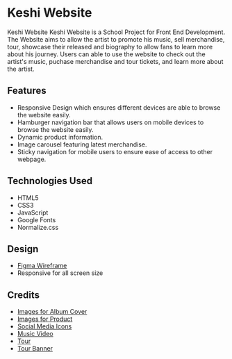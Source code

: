 # Keshi Website

Keshi Website
Keshi Website is a School Project for Front End Development. The Website aims to allow the artist to promote his music, sell merchandise, tour, showcase their released and biography to allow fans to learn more about his journey.
Users can able to use the website to check out the artist's music, puchase merchandise and tour tickets, and learn more about the artist.


## Features

- Responsive Design which ensures different devices are able to browse the website easily.
- Hamburger navigation bar that allows users on mobile devices to browse the website easily.
- Dynamic product information.
- Image carousel featuring latest merchandise.
- Sticky navigation for mobile users to ensure ease of access to other webpage.

## Technologies Used

- HTML5
- CSS3
- JavaScript
- Google Fonts
- Normalize.css


## Design

- [Figma Wireframe](https://www.figma.com/design/TWmuA4aKr74y1fJYe53cVR/Untitled?node-id=0-1&t=jc3c26f74GsauILz-1)
- Responsive for all screen size


## Credits
- [Images for Album Cover](https://www.keshimusic.com/music/#/)
- [Images for Product](https://shop.keshimusic.com/?utm_source=Original&utm_campaign=keshi20240719&utm_medium=direct&utm_referrer=direct&utm_board=island-records-us&utm_country=US&utm_linkurl=keshi.lnk.to%2FShopREQUIEM&lf=dc869417b7d3c19b4be8b680b95e5d77)
- [Social Media Icons](https://www.figma.com/design/QkNHhBUhmdhwgduVFmz0Js/Social-Media-Icons-(Community)?node-id=17-23&t=u87AovbxQuKCPbIw-1)
- [Music Video](https://youtu.be/sI97pJcyeOs?si=AP7UtNFp7U0grObu)
- [Tour](https://www.livenation.asia/keshi-tickets-adp1361676)
- [Tour Banner](https://www.google.com/url?sa=i&url=https%3A%2F%2Fwww.instagram.com%2Fkeshi%2Fp%2FC94-YaeOJ-t%2F&psig=AOvVaw2mD4kfClGCZmZgK5lxM0gS&ust=1733130588395000&source=images&cd=vfe&opi=89978449&ved=0CBcQjhxqFwoTCMDzsNuchooDFQAAAAAdAAAAABAE)
